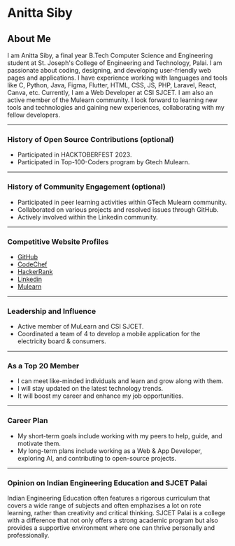 # Anitta Siby

## About Me

I am Anitta Siby, a final year B.Tech Computer Science and Engineering student at St. Joseph's College of Engineering and Technology, Palai. I am passionate about coding, designing, and developing user-friendly web pages and applications. I have experience working with languages and tools like C, Python, Java, Figma, Flutter, HTML, CSS, JS, PHP, Laravel, React, Canva, etc. Currently, I am a Web Developer at CSI SJCET. I am also an active member of the Mulearn community. I look forward to learning new tools and technologies and gaining new experiences, collaborating with my fellow developers.

---

### History of Open Source Contributions (optional)

- Participated in HACKTOBERFEST 2023.
- Participated in Top-100-Coders program by Gtech Mulearn.

---

### History of Community Engagement (optional)

- Participated in peer learning activities within GTech Mulearn community.
- Collaborated on various projects and resolved issues through GitHub.
- Actively involved within the Linkedin community.

---

### Competitive Website Profiles

- [GitHub](https://github.com/tinkerness)
- [CodeChef](https://www.codechef.com/users/anitta_002)
- [HackerRank](https://www.hackerrank.com/anittasiby)
- [Linkedin](https://www.linkedin.com/in/anittasiby/)
- [Mulearn](https://app.mulearn.org/profile/anittasiby@mulearn)

---

### Leadership and Influence

- Active member of MuLearn and CSI SJCET.
- Coordinated a team of 4 to develop a mobile application for the electricity board & consumers.

---

### As a Top 20 Member

- I can meet like-minded individuals and learn and grow along with them.
- I will stay updated on the latest technology trends.
- It will boost my career and enhance my job opportunities.

---

### Career Plan

- My short-term goals include working with my peers to help, guide, and motivate them.
- My long-term plans include working as a Web & App Developer, exploring AI, and contributing to open-source projects.

---

### Opinion on Indian Engineering Education and SJCET Palai

Indian Engineering Education often features a rigorous curriculum that covers a wide range of subjects and often emphazises a lot on rote learning, rather than creativity and critical thinking. SJCET Palai is a college with a difference that not only offers a strong academic program but also provides a supportive environment where one can thrive personally and professionally.